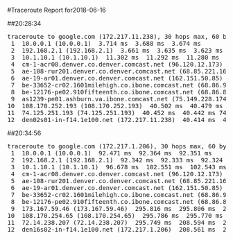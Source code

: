 #Traceroute Report for2018-06-16

##20:28:34

<p><pre><samp>traceroute to google.com (172.217.11.238), 30 hops max, 60 byte packets
 1  10.0.0.1 (10.0.0.1)  3.714 ms  3.688 ms  3.674 ms
 2  192.168.2.1 (192.168.2.1)  3.661 ms  3.635 ms  3.623 ms
 3  10.1.10.1 (10.1.10.1)  11.302 ms  11.292 ms  11.280 ms
 4  cm-1-acr08.denver.co.denver.comcast.net (96.120.12.173)  45.133 ms  45.120 ms  54.357 ms
 5  ae-108-rur201.denver.co.denver.comcast.net (68.85.221.161)  45.849 ms  45.835 ms  45.836 ms
 6  ae-19-ar01.denver.co.denver.comcast.net (162.151.50.85)  45.807 ms  43.838 ms  43.815 ms
 7  be-33652-cr02.1601milehigh.co.ibone.comcast.net (68.86.92.121)  42.968 ms  34.297 ms  34.510 ms
 8  be-12176-pe02.910fifteenth.co.ibone.comcast.net (68.86.83.94)  34.486 ms  34.475 ms  34.463 ms
 9  as1239-pe01.ashburn.va.ibone.comcast.net (75.149.228.174)  35.033 ms 173.167.58.142 (173.167.58.142)  402.068 ms  402.045 ms
10  108.170.252.193 (108.170.252.193)  40.502 ms  40.479 ms  40.463 ms
11  74.125.251.193 (74.125.251.193)  40.452 ms  40.442 ms 74.125.251.199 (74.125.251.199)  40.428 ms
12  den02s01-in-f14.1e100.net (172.217.11.238)  40.414 ms  40.406 ms  40.394 ms</samp></pre></p>

##20:34:56

<p><pre><samp>traceroute to google.com (172.217.1.206), 30 hops max, 60 byte packets
 1  10.0.0.1 (10.0.0.1)  92.471 ms  92.364 ms  92.351 ms
 2  192.168.2.1 (192.168.2.1)  92.342 ms  92.333 ms  92.324 ms
 3  10.1.10.1 (10.1.10.1)  96.678 ms  102.551 ms  102.543 ms
 4  cm-1-acr08.denver.co.denver.comcast.net (96.120.12.173)  131.383 ms  131.375 ms  131.366 ms
 5  ae-108-rur201.denver.co.denver.comcast.net (68.85.221.161)  131.349 ms  131.345 ms  131.336 ms
 6  ae-19-ar01.denver.co.denver.comcast.net (162.151.50.85)  312.058 ms  366.141 ms  547.033 ms
 7  be-33652-cr02.1601milehigh.co.ibone.comcast.net (68.86.92.121)  43.871 ms  123.664 ms  209.507 ms
 8  be-12176-pe02.910fifteenth.co.ibone.comcast.net (68.86.83.94)  82.798 ms  82.774 ms  82.763 ms
 9  173.167.59.46 (173.167.59.46)  295.816 ms  295.806 ms  295.796 ms
10  108.170.254.65 (108.170.254.65)  295.786 ms  295.770 ms 108.170.254.81 (108.170.254.81)  295.763 ms
11  72.14.238.207 (72.14.238.207)  295.749 ms  208.594 ms  208.577 ms
12  den16s02-in-f14.1e100.net (172.217.1.206)  208.561 ms  208.554 ms  208.543 ms</samp></pre></p>

